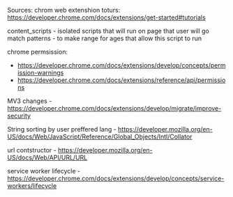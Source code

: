 Sources:
chrom web extenshion toturs: https://developer.chrome.com/docs/extensions/get-started#tutorials

content_scripts - isolated scripts that will run on page that user will go
match patterns - to make range for ages that allow this script to run

chrome permsission:

- https://developer.chrome.com/docs/extensions/develop/concepts/permission-warnings
- https://developer.chrome.com/docs/extensions/reference/api/permissions

MV3 changes - https://developer.chrome.com/docs/extensions/develop/migrate/improve-security

String sorting by user preffered lang - https://developer.mozilla.org/en-US/docs/Web/JavaScript/Reference/Global_Objects/Intl/Collator

url contstructor - https://developer.mozilla.org/en-US/docs/Web/API/URL/URL

service worker lifecycle - https://developer.chrome.com/docs/extensions/develop/concepts/service-workers/lifecycle
